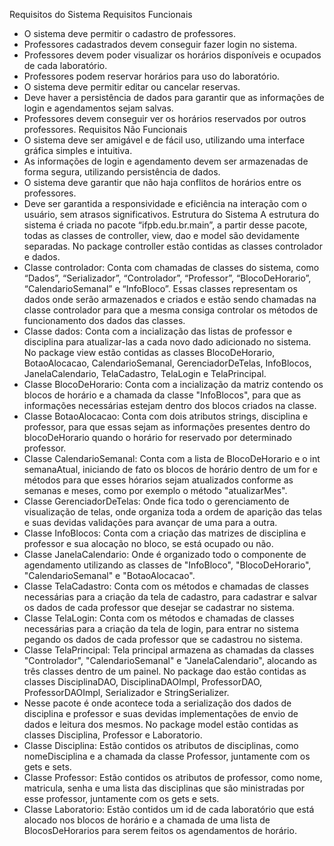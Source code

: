 Requisitos do Sistema
Requisitos Funcionais
- O sistema deve permitir o cadastro de professores.
- Professores cadastrados devem conseguir fazer login no sistema.
- Professores devem poder visualizar os horários disponíveis e ocupados de cada laboratório.
- Professores podem reservar horários para uso do laboratório.
- O sistema deve permitir editar ou cancelar reservas.
- Deve haver a persistência de dados para garantir que as informações de login e agendamentos sejam salvas.
- Professores devem conseguir ver os horários reservados por outros professores.
Requisitos Não Funcionais
- O sistema deve ser amigável e de fácil uso, utilizando uma interface gráfica simples e intuitiva.
- As informações de login e agendamento devem ser armazenadas de forma segura, utilizando persistência de dados.
- O sistema deve garantir que não haja conflitos de horários entre os professores.
- Deve ser garantida a responsividade e eficiência na interação com o usuário, sem atrasos significativos.
Estrutura do Sistema
A estrutura do sistema é criada no pacote “ifpb.edu.br.main”, a partir desse pacote, todas as classes de controller, view, dao e model são devidamente separadas.
No package controller estão contidas as classes controlador e dados. 
- Classe controlador: Conta com chamadas de classes do sistema, como “Dados”, “Serializador”, “Controlador”, “Professor”, “BlocoDeHorario”, “CalendarioSemanal” e “InfoBloco”.
Essas classes representam os dados onde serão armazenados e criados e estão sendo chamadas na classe controlador para que a mesma consiga controlar os métodos de funcionamento dos dados das classes. 
- Classe dados: Conta com a incialização das listas de professor e disciplina para atualizar-las a cada novo dado adicionado no sistema.
No package view estão contidas as classes BlocoDeHorario, BotaoAlocacao, CalendarioSemanal, GerenciadorDeTelas, InfoBlocos, JanelaCalendario, TelaCadastro, TelaLogin e TelaPrincipal.
- Classe BlocoDeHorario: Conta com a incialização da matriz contendo os blocos de horário e a chamada da classe "InfoBlocos", para que as informações necessárias estejam dentro dos blocos criados na classe.
- Classe BotaoAlocacao: Conta com dois atributos strings, disciplina e professor, para que essas sejam as informações presentes dentro do blocoDeHorario quando o horário for reservado por determinado professor.
- Classe CalendarioSemanal: Conta com a lista de BlocoDeHorario e o int semanaAtual, iniciando de fato os blocos de horário dentro de um for e métodos para que esses hórarios sejam atualizados conforme as semanas e meses, como por exemplo o método "atualizarMes".
- Classe GerenciadorDeTelas: Onde fica todo o gerenciamento de visualização de telas, onde organiza toda a ordem de aparição das telas e suas devidas validações para avançar de uma para a outra.
- Classe InfoBlocos: Conta com a criação das matrizes de disciplina e professor e sua alocação no bloco, se está ocupado ou não.
- Classe JanelaCalendario: Onde é organizado todo o componente de agendamento utilizando as classes de "InfoBloco", "BlocoDeHorario", "CalendarioSemanal" e "BotaoAlocacao". 
- Classe TelaCadastro: Conta com os métodos e chamadas de classes necessárias para a criação da tela de cadastro, para cadastrar e salvar os dados de cada professor que desejar se cadastrar no sistema.
- Classe TelaLogin: Conta com os métodos e chamadas de classes necessárias para a criação da tela de login, para entrar no sistema pegando os dados de cada professor que se cadastrou no sistema.
- Classe TelaPrincipal: Tela principal armazena as chamadas da classes "Controlador", "CalendarioSemanal" e "JanelaCalendario", alocando as três classes dentro de um painel.
No package dao estão contidas as classes DisciplinaDAO, DisciplinaDAOImpl, ProfessorDAO, ProfessorDAOImpl, Serializador e StringSerializer.
- Nesse pacote é onde acontece toda a serialização dos dados de disciplina e professor e suas devidas implementações de envio de dados e leitura dos mesmos.
No package model estão contidas as classes Disciplina, Professor e Laboratorio.
- Classe Disciplina: Estão contidos os atributos de disciplinas, como nomeDisciplina e a chamada da classe Professor, juntamente com os gets e sets.
- Classe Professor: Estão contidos os atributos de professor, como nome, matricula, senha e uma lista das disciplinas que são ministradas por esse professor, juntamente com os gets e sets.
- Classe Laboratorio: Estão contidos um id de cada laboratório que está alocado nos blocos de horário e a chamada de uma lista de BlocosDeHorarios para serem feitos os agendamentos de horário.

